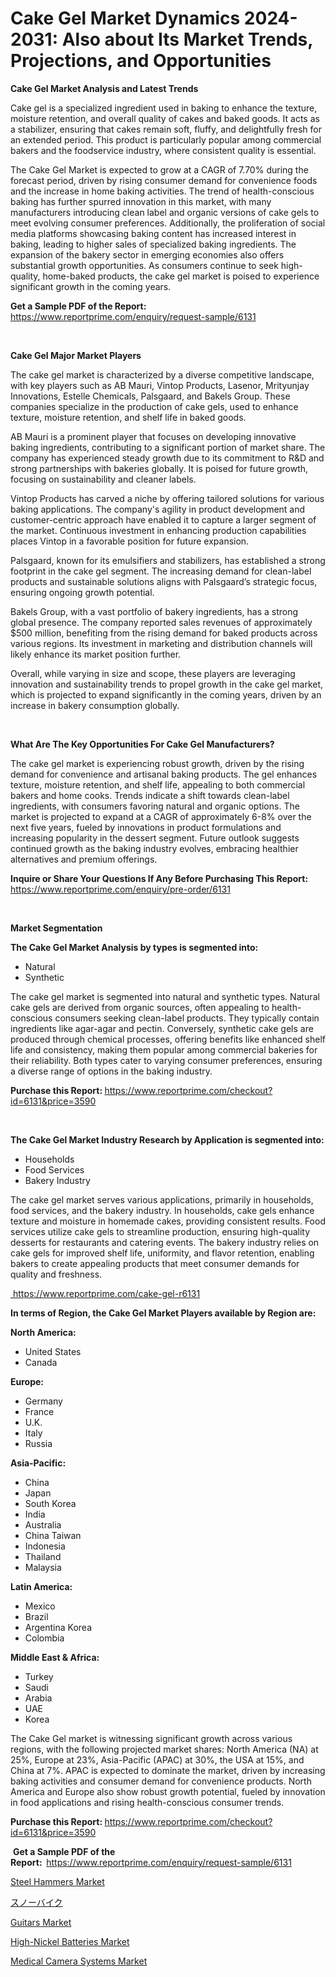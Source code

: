 <p><h1>Cake Gel Market Dynamics 2024-2031: Also about Its Market Trends, Projections, and Opportunities</h1></p><p><strong>Cake Gel Market Analysis and Latest Trends</strong></p>
<p><p>Cake gel is a specialized ingredient used in baking to enhance the texture, moisture retention, and overall quality of cakes and baked goods. It acts as a stabilizer, ensuring that cakes remain soft, fluffy, and delightfully fresh for an extended period. This product is particularly popular among commercial bakers and the foodservice industry, where consistent quality is essential.</p><p>The Cake Gel Market is expected to grow at a CAGR of 7.70% during the forecast period, driven by rising consumer demand for convenience foods and the increase in home baking activities. The trend of health-conscious baking has further spurred innovation in this market, with many manufacturers introducing clean label and organic versions of cake gels to meet evolving consumer preferences. Additionally, the proliferation of social media platforms showcasing baking content has increased interest in baking, leading to higher sales of specialized baking ingredients. The expansion of the bakery sector in emerging economies also offers substantial growth opportunities. As consumers continue to seek high-quality, home-baked products, the cake gel market is poised to experience significant growth in the coming years.</p></p>
<p><strong>Get a Sample PDF of the Report:&nbsp;</strong> <a href="https://www.reportprime.com/enquiry/request-sample/6131">https://www.reportprime.com/enquiry/request-sample/6131</a></p>
<p>&nbsp;</p>
<p><strong>Cake Gel Major Market Players</strong></p>
<p><p>The cake gel market is characterized by a diverse competitive landscape, with key players such as AB Mauri, Vintop Products, Lasenor, Mrityunjay Innovations, Estelle Chemicals, Palsgaard, and Bakels Group. These companies specialize in the production of cake gels, used to enhance texture, moisture retention, and shelf life in baked goods.</p><p>AB Mauri is a prominent player that focuses on developing innovative baking ingredients, contributing to a significant portion of market share. The company has experienced steady growth due to its commitment to R&D and strong partnerships with bakeries globally. It is poised for future growth, focusing on sustainability and cleaner labels.</p><p>Vintop Products has carved a niche by offering tailored solutions for various baking applications. The company's agility in product development and customer-centric approach have enabled it to capture a larger segment of the market. Continuous investment in enhancing production capabilities places Vintop in a favorable position for future expansion.</p><p>Palsgaard, known for its emulsifiers and stabilizers, has established a strong footprint in the cake gel segment. The increasing demand for clean-label products and sustainable solutions aligns with Palsgaard’s strategic focus, ensuring ongoing growth potential.</p><p>Bakels Group, with a vast portfolio of bakery ingredients, has a strong global presence. The company reported sales revenues of approximately $500 million, benefiting from the rising demand for baked products across various regions. Its investment in marketing and distribution channels will likely enhance its market position further.</p><p>Overall, while varying in size and scope, these players are leveraging innovation and sustainability trends to propel growth in the cake gel market, which is projected to expand significantly in the coming years, driven by an increase in bakery consumption globally.</p></p>
<p>&nbsp;</p>
<p><strong>What Are The Key Opportunities For Cake Gel Manufacturers?</strong></p>
<p><p>The cake gel market is experiencing robust growth, driven by the rising demand for convenience and artisanal baking products. The gel enhances texture, moisture retention, and shelf life, appealing to both commercial bakers and home cooks. Trends indicate a shift towards clean-label ingredients, with consumers favoring natural and organic options. The market is projected to expand at a CAGR of approximately 6-8% over the next five years, fueled by innovations in product formulations and increasing popularity in the dessert segment. Future outlook suggests continued growth as the baking industry evolves, embracing healthier alternatives and premium offerings.</p></p>
<p><strong>Inquire or Share Your Questions If Any Before Purchasing This Report:</strong> <a href="https://www.reportprime.com/enquiry/pre-order/6131">https://www.reportprime.com/enquiry/pre-order/6131</a></p>
<p>&nbsp;</p>
<p><strong>Market Segmentation</strong></p>
<p><strong>The Cake Gel Market Analysis by types is segmented into:</strong></p>
<p><ul><li>Natural</li><li>Synthetic</li></ul></p>
<p><p>The cake gel market is segmented into natural and synthetic types. Natural cake gels are derived from organic sources, often appealing to health-conscious consumers seeking clean-label products. They typically contain ingredients like agar-agar and pectin. Conversely, synthetic cake gels are produced through chemical processes, offering benefits like enhanced shelf life and consistency, making them popular among commercial bakeries for their reliability. Both types cater to varying consumer preferences, ensuring a diverse range of options in the baking industry.</p></p>
<p><strong>Purchase this Report:&nbsp;</strong><a href="https://www.reportprime.com/checkout?id=6131&price=3590">https://www.reportprime.com/checkout?id=6131&price=3590</a></p>
<p>&nbsp;</p>
<p><strong>The Cake Gel Market Industry Research by Application is segmented into:</strong></p>
<p><ul><li>Households</li><li>Food Services</li><li>Bakery Industry</li></ul></p>
<p><p>The cake gel market serves various applications, primarily in households, food services, and the bakery industry. In households, cake gels enhance texture and moisture in homemade cakes, providing consistent results. Food services utilize cake gels to streamline production, ensuring high-quality desserts for restaurants and catering events. The bakery industry relies on cake gels for improved shelf life, uniformity, and flavor retention, enabling bakers to create appealing products that meet consumer demands for quality and freshness.</p></p>
<p><a href="https://www.reportprime.com/cake-gel-r6131">&nbsp;https://www.reportprime.com/cake-gel-r6131</a></p>
<p><strong>In terms of Region, the Cake Gel Market Players available by Region are:</strong></p>
<p>
    <p> <strong> North America: </strong>
        <ul>
            <li>United States</li>
            <li>Canada</li>
        </ul>
        </p> 
    <p> <strong> Europe: </strong>
        <ul>
            <li>Germany</li>
            <li>France</li>
            <li>U.K.</li>
            <li>Italy</li>
            <li>Russia</li>
        </ul>
        </p> 
    <p> <strong> Asia-Pacific: </strong>
        <ul>
            <li>China</li>
            <li>Japan</li>
            <li>South Korea</li>
            <li>India</li>
            <li>Australia</li>
            <li>China Taiwan</li>
            <li>Indonesia</li>
            <li>Thailand</li>
            <li>Malaysia</li>
        </ul>
        </p> 
    <p> <strong> Latin America: </strong>
        <ul>
            <li>Mexico</li>
            <li>Brazil</li>
            <li>Argentina Korea</li>
            <li>Colombia</li>
        </ul>
        </p> 
    <p> <strong> Middle East & Africa: </strong>
        <ul>
            <li>Turkey</li>
            <li>Saudi</li>
            <li>Arabia</li>
            <li>UAE</li>
            <li>Korea</li>
        </ul>
    </p>
    </p>
<p><p>The Cake Gel market is witnessing significant growth across various regions, with the following projected market shares: North America (NA) at 25%, Europe at 23%, Asia-Pacific (APAC) at 30%, the USA at 15%, and China at 7%. APAC is expected to dominate the market, driven by increasing baking activities and consumer demand for convenience products. North America and Europe also show robust growth potential, fueled by innovation in food applications and rising health-conscious consumer trends.</p></p>
<p><strong>Purchase this Report: </strong><a href="https://www.reportprime.com/checkout?id=6131&price=3590">https://www.reportprime.com/checkout?id=6131&price=3590</a></p>
<p>&nbsp;<strong>Get a Sample PDF of the Report:&nbsp;&nbsp;</strong><a href="https://www.reportprime.com/enquiry/request-sample/6131">https://www.reportprime.com/enquiry/request-sample/6131</a></p>
<p><strong></strong></p>
<p><p><a href="https://medium.com/@tammyjones1939/market-trends-in-the-global-steel-hammers-market-forecast-and-analysis-2024-2031-62892fbe6f50">Steel Hammers Market</a></p><p><a href="https://medium.com/@leroystapc/%E3%82%B0%E3%83%AD%E3%83%BC%E3%83%90%E3%83%AB%E3%81%AA%E3%82%B9%E3%83%8E%E3%83%BC%E3%83%90%E3%82%A4%E3%82%AF%E5%B8%82%E5%A0%B4%E3%81%AE%E5%8B%95%E5%90%91-%E4%BA%88%E6%B8%AC-%E3%81%8A%E3%82%88%E3%81%B3%E5%BD%B1%E9%9F%BF%E5%88%86%E6%9E%90-2024%E5%B9%B4-2031%E5%B9%B4-%E3%82%92182%E3%83%9A%E3%83%BC%E3%82%B8%E3%81%A7%E5%8F%96%E3%82%8A%E4%B8%8A%E3%81%92%E3%81%BE%E3%81%97%E3%81%9F-0dff8874910d">スノーバイク</a></p><p><a href="https://www.linkedin.com/pulse/analyzing-guitars-market-dynamics-growth-drivers-forecasted-period-lfyme?trackingId=EHyNTtN2TYiiEXfie1jqYw%3D%3D">Guitars Market</a></p><p><a href="https://issuu.com/reportprime-2/docs/high-nickel-batteries-market-size-2_144656cca98d2a">High-Nickel Batteries Market</a></p><p><a href="https://www.linkedin.com/pulse/medical-camera-systems-market-trends-analysis-opportunities-aljgf?trackingId=%2Bz74gd2zTp2M0L8c5tXMCg%3D%3D">Medical Camera Systems Market</a></p></p>